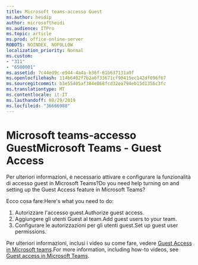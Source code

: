 ```yaml
---
title: Microsoft teams-accesso Guest
ms.author: heidip
author: microsoftheidi
ms.audience: ITPro
ms.topic: article
ms.prod: office-online-server
ROBOTS: NOINDEX, NOFOLLOW
localization_priority: Normal
ms.custom:
- "311"
- "6500001"
ms.assetid: 7c44ed9c-e944-4a4a-b36f-81b637131a9f
ms.openlocfilehash: 114b6402f7b2a6f33671cf90415ec142df096f67
ms.sourcegitcommit: b3e55405af384e868fcd32ea794eb15d1356c3fc
ms.translationtype: MT
ms.contentlocale: it-IT
ms.lasthandoff: 08/29/2019
ms.locfileid: "36666988"
---
```

# <a name="microsoft-teams---guest-access"></a><span data-ttu-id="e63a1-102">Microsoft teams-accesso Guest</span><span class="sxs-lookup"><span data-stu-id="e63a1-102">Microsoft Teams - Guest Access</span></span>

<span data-ttu-id="e63a1-103">Per ulteriori informazioni, è necessario attivare e configurare la funzionalità di accesso guest in Microsoft Teams?</span><span class="sxs-lookup"><span data-stu-id="e63a1-103">Do you need help turning on and setting up the Guest Access feature in Microsoft Teams?</span></span>

<span data-ttu-id="e63a1-104">Ecco cosa fare:</span><span class="sxs-lookup"><span data-stu-id="e63a1-104">Here's what you need to do:</span></span>

1. <span data-ttu-id="e63a1-105">Autorizzare l'accesso guest.</span><span class="sxs-lookup"><span data-stu-id="e63a1-105">Authorize guest access.</span></span>
1. <span data-ttu-id="e63a1-106">Aggiungere gli utenti Guest al team.</span><span class="sxs-lookup"><span data-stu-id="e63a1-106">Add guest users to your team.</span></span>
1. <span data-ttu-id="e63a1-107">Configurare le autorizzazioni per gli utenti guest.</span><span class="sxs-lookup"><span data-stu-id="e63a1-107">Set up guest user permissions.</span></span>

<span data-ttu-id="e63a1-108">Per ulteriori informazioni, inclusi i video su come fare, vedere [Guest Access in Microsoft teams](https://docs.microsoft.com/microsoftteams/guest-access).</span><span class="sxs-lookup"><span data-stu-id="e63a1-108">For more information, including how-to videos, see [Guest access in Microsoft Teams](https://docs.microsoft.com/microsoftteams/guest-access).</span></span>
